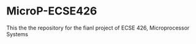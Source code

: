 # MicroP-ECSE426

This the the repository for the fianl project of ECSE 426, Microprocessor Systems
